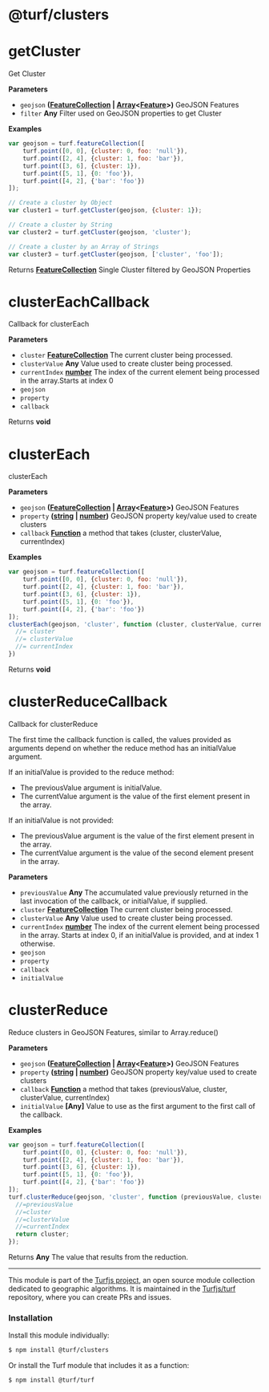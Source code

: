 # @turf/clusters

# getCluster

Get Cluster

**Parameters**

-   `geojson` **([FeatureCollection](http://geojson.org/geojson-spec.html#feature-collection-objects) \| [Array](https://developer.mozilla.org/en-US/docs/Web/JavaScript/Reference/Global_Objects/Array)&lt;[Feature](http://geojson.org/geojson-spec.html#feature-objects)>)** GeoJSON Features
-   `filter` **Any** Filter used on GeoJSON properties to get Cluster

**Examples**

```javascript
var geojson = turf.featureCollection([
    turf.point([0, 0], {cluster: 0, foo: 'null'}),
    turf.point([2, 4], {cluster: 1, foo: 'bar'}),
    turf.point([3, 6], {cluster: 1}),
    turf.point([5, 1], {0: 'foo'}),
    turf.point([4, 2], {'bar': 'foo'})
]);

// Create a cluster by Object
var cluster1 = turf.getCluster(geojson, {cluster: 1});

// Create a cluster by String
var cluster2 = turf.getCluster(geojson, 'cluster');

// Create a cluster by an Array of Strings
var cluster3 = turf.getCluster(geojson, ['cluster', 'foo']);
```

Returns **[FeatureCollection](http://geojson.org/geojson-spec.html#feature-collection-objects)** Single Cluster filtered by GeoJSON Properties

# clusterEachCallback

Callback for clusterEach

**Parameters**

-   `cluster` **[FeatureCollection](http://geojson.org/geojson-spec.html#feature-collection-objects)** The current cluster being processed.
-   `clusterValue` **Any** Value used to create cluster being processed.
-   `currentIndex` **[number](https://developer.mozilla.org/en-US/docs/Web/JavaScript/Reference/Global_Objects/Number)** The index of the current element being processed in the array.Starts at index 0
-   `geojson`  
-   `property`  
-   `callback`  

Returns **void** 

# clusterEach

clusterEach

**Parameters**

-   `geojson` **([FeatureCollection](http://geojson.org/geojson-spec.html#feature-collection-objects) \| [Array](https://developer.mozilla.org/en-US/docs/Web/JavaScript/Reference/Global_Objects/Array)&lt;[Feature](http://geojson.org/geojson-spec.html#feature-objects)>)** GeoJSON Features
-   `property` **([string](https://developer.mozilla.org/en-US/docs/Web/JavaScript/Reference/Global_Objects/String) \| [number](https://developer.mozilla.org/en-US/docs/Web/JavaScript/Reference/Global_Objects/Number))** GeoJSON property key/value used to create clusters
-   `callback` **[Function](https://developer.mozilla.org/en-US/docs/Web/JavaScript/Reference/Statements/function)** a method that takes (cluster, clusterValue, currentIndex)

**Examples**

```javascript
var geojson = turf.featureCollection([
    turf.point([0, 0], {cluster: 0, foo: 'null'}),
    turf.point([2, 4], {cluster: 1, foo: 'bar'}),
    turf.point([3, 6], {cluster: 1}),
    turf.point([5, 1], {0: 'foo'}),
    turf.point([4, 2], {'bar': 'foo'})
]);
clusterEach(geojson, 'cluster', function (cluster, clusterValue, currentIndex) {
  //= cluster
  //= clusterValue
  //= currentIndex
})
```

Returns **void** 

# clusterReduceCallback

Callback for clusterReduce

The first time the callback function is called, the values provided as arguments depend
on whether the reduce method has an initialValue argument.

If an initialValue is provided to the reduce method:

-   The previousValue argument is initialValue.
-   The currentValue argument is the value of the first element present in the array.

If an initialValue is not provided:

-   The previousValue argument is the value of the first element present in the array.
-   The currentValue argument is the value of the second element present in the array.

**Parameters**

-   `previousValue` **Any** The accumulated value previously returned in the last invocation
    of the callback, or initialValue, if supplied.
-   `cluster` **[FeatureCollection](http://geojson.org/geojson-spec.html#feature-collection-objects)** The current cluster being processed.
-   `clusterValue` **Any** Value used to create cluster being processed.
-   `currentIndex` **[number](https://developer.mozilla.org/en-US/docs/Web/JavaScript/Reference/Global_Objects/Number)** The index of the current element being processed in the
    array. Starts at index 0, if an initialValue is provided, and at index 1 otherwise.
-   `geojson`  
-   `property`  
-   `callback`  
-   `initialValue`  

# clusterReduce

Reduce clusters in GeoJSON Features, similar to Array.reduce()

**Parameters**

-   `geojson` **([FeatureCollection](http://geojson.org/geojson-spec.html#feature-collection-objects) \| [Array](https://developer.mozilla.org/en-US/docs/Web/JavaScript/Reference/Global_Objects/Array)&lt;[Feature](http://geojson.org/geojson-spec.html#feature-objects)>)** GeoJSON Features
-   `property` **([string](https://developer.mozilla.org/en-US/docs/Web/JavaScript/Reference/Global_Objects/String) \| [number](https://developer.mozilla.org/en-US/docs/Web/JavaScript/Reference/Global_Objects/Number))** GeoJSON property key/value used to create clusters
-   `callback` **[Function](https://developer.mozilla.org/en-US/docs/Web/JavaScript/Reference/Statements/function)** a method that takes (previousValue, cluster, clusterValue, currentIndex)
-   `initialValue` **\[Any]** Value to use as the first argument to the first call of the callback.

**Examples**

```javascript
var geojson = turf.featureCollection([
    turf.point([0, 0], {cluster: 0, foo: 'null'}),
    turf.point([2, 4], {cluster: 1, foo: 'bar'}),
    turf.point([3, 6], {cluster: 1}),
    turf.point([5, 1], {0: 'foo'}),
    turf.point([4, 2], {'bar': 'foo'})
]);
turf.clusterReduce(geojson, 'cluster', function (previousValue, cluster, clusterValue, currentIndex) {
  //=previousValue
  //=cluster
  //=clusterValue
  //=currentIndex
  return cluster;
});
```

Returns **Any** The value that results from the reduction.

<!-- This file is automatically generated. Please don't edit it directly:
if you find an error, edit the source file (likely index.js), and re-run
./scripts/generate-readmes in the turf project. -->

---

This module is part of the [Turfjs project](http://turfjs.org/), an open source
module collection dedicated to geographic algorithms. It is maintained in the
[Turfjs/turf](https://github.com/Turfjs/turf) repository, where you can create
PRs and issues.

### Installation

Install this module individually:

```sh
$ npm install @turf/clusters
```

Or install the Turf module that includes it as a function:

```sh
$ npm install @turf/turf
```
